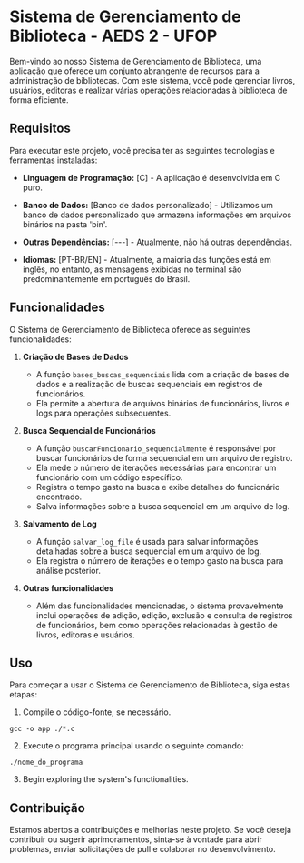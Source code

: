 # Sistema de Gerenciamento de Biblioteca - AEDS 2 - UFOP

Bem-vindo ao nosso Sistema de Gerenciamento de Biblioteca, uma aplicação que oferece um conjunto abrangente de recursos para a administração de bibliotecas. Com este sistema, você pode gerenciar livros, usuários, editoras e realizar várias operações relacionadas à biblioteca de forma eficiente.

## Requisitos

Para executar este projeto, você precisa ter as seguintes tecnologias e ferramentas instaladas:

- **Linguagem de Programação:** [C] - A aplicação é desenvolvida em C puro.

- **Banco de Dados:** [Banco de dados personalizado] - Utilizamos um banco de dados personalizado que armazena informações em arquivos binários na pasta 'bin'.

- **Outras Dependências:** [---] - Atualmente, não há outras dependências.

- **Idiomas:** [PT-BR/EN] - Atualmente, a maioria das funções está em inglês, no entanto, as mensagens exibidas no terminal são predominantemente em português do Brasil.

## Funcionalidades

O Sistema de Gerenciamento de Biblioteca oferece as seguintes funcionalidades:

1. **Criação de Bases de Dados**
   - A função `bases_buscas_sequenciais` lida com a criação de bases de dados e a realização de buscas sequenciais em registros de funcionários.
   - Ela permite a abertura de arquivos binários de funcionários, livros e logs para operações subsequentes.

2. **Busca Sequencial de Funcionários**
   - A função `buscarFuncionario_sequencialmente` é responsável por buscar funcionários de forma sequencial em um arquivo de registro.
   - Ela mede o número de iterações necessárias para encontrar um funcionário com um código específico.
   - Registra o tempo gasto na busca e exibe detalhes do funcionário encontrado.
   - Salva informações sobre a busca sequencial em um arquivo de log.

3. **Salvamento de Log**
   - A função `salvar_log_file` é usada para salvar informações detalhadas sobre a busca sequencial em um arquivo de log.
   - Ela registra o número de iterações e o tempo gasto na busca para análise posterior.

4. **Outras funcionalidades**
   - Além das funcionalidades mencionadas, o sistema provavelmente inclui operações de adição, edição, exclusão e consulta de registros de funcionários, bem como operações relacionadas à gestão de livros, editoras e usuários.

## Uso

Para começar a usar o Sistema de Gerenciamento de Biblioteca, siga estas etapas:

1. Compile o código-fonte, se necessário.

```shell windows or linux
gcc -o app ./*.c

```
2. Execute o programa principal usando o seguinte comando:
````windows shell
./nome_do_programa
````
3. Begin exploring the system's functionalities.

## Contribuição

Estamos abertos a contribuições e melhorias neste projeto. Se você deseja contribuir ou sugerir aprimoramentos, sinta-se à vontade para abrir problemas, enviar solicitações de pull e colaborar no desenvolvimento.
